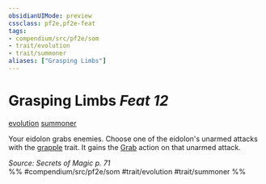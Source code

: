 ```yaml
---
obsidianUIMode: preview
cssclass: pf2e,pf2e-feat
tags:
- compendium/src/pf2e/som
- trait/evolution
- trait/summoner
aliases: ["Grasping Limbs"]
---
```

# Grasping Limbs  *Feat 12*  
[evolution](../../rules/traits/evolution-som.md)  [summoner](../../rules/traits/summoner-som.md)  


Your eidolon grabs enemies. Choose one of the eidolon's unarmed attacks with the [grapple](../../rules/traits/grapple.md) trait. It gains the [Grab](../../rules/abilities/grab.md) action on that unarmed attack.

*Source: Secrets of Magic p. 71*  
%% #compendium/src/pf2e/som #trait/evolution #trait/summoner %%